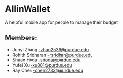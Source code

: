 # AllinWallet

A helpful mobile app for people to manage their budget

## Members:
- Junyi Zhang -zhan2539@purdue.edu
- Rohith Sridharan -rsridhar@purdue.edu
- Shaan Hoda -shoda@purdue.edu
- Yufei Xu -xu881@purdue.edu
- Ray Chen -chen2733@purdue.edu
